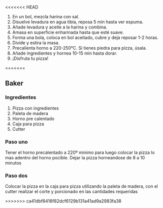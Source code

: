 <<<<<<< HEAD


<ol>
  <li>En un bol, mezcla harina con sal.</li>
  <li>Disuelve levadura en agua tibia, reposa 5 min hasta ver espuma.</li>
  <li>Añade levadura y aceite a la harina y combina.</li>
  <li>Amasa en superficie enharinada hasta que esté suave.</li>
  <li>Forma una bola, coloca en bol aceitado, cubre y deja reposar 1-2 horas.</li>
  <li>Divide y estira la masa.</li>
  <li>Precalienta horno a 220-250°C. Si tienes piedra para pizza, úsala.</li>
  <li>Añade ingredientes y hornea 10-15 min hasta dorar.</li>
  <li>¡Disfruta tu pizza!</li>
</ol>
=======
<h2> Baker</h2>
<h3> Ingredientes</h2>
<ol>
<li> Pizza con ingredientes </li>
<li> Paleta de madera </li>
<li> Horno pre calentado </li>
<li> Caja para pizza </li>
<li> Cutter </li>
</ol>
<h3> Paso uno</h3>
<p> Tener el horno precalentado a 220º minimo para luego colocar la pizza lo mas adentro del horno pocible. Dejar la pizza horneandose de 8 a 10 minutos</p>
<h3> Paso dos</h3>
<p> Colocar la pizza en la caja para pizza utilizando la paleta de madera, con el cutter realizar el corte y porcionado en las cantidades requeridas</p>
>>>>>>> ca41dbf8416f82dcf6129b131a41ad9a2983fa38
